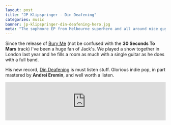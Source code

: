 ```yaml
---
layout: post
title: "JP Klipspringer - Din Deafening"
categories: music
banner: jp-klipspringer-din-deafening-hero.jpg
meta: "The sophmore EP from Melbourne superhero and all around nice guy Jack Poulson."
---
```


Since the release of [Bury Me][bury-me] (not be confused with the **30 Seconds To Mars** track) I've been a huge fan of Jack's. We played a show together in London last year and he fills a room as much with a single guitar as he does with a full band.

His new record, [Din Deafening][din-deafening] is must listen stuff. Glorious indie pop, in part mastered by **Andrei Eremin**, and well worth a listen.

<iframe style="border: 0; width: 100%; height: 120px;" src="https://bandcamp.com/EmbeddedPlayer/album=2944767366/size=large/bgcol=ffffff/linkcol=0687f5/tracklist=false/artwork=small/transparent=true/" seamless><a href="http://jpklipspringer.bandcamp.com/album/din-deafening">Din Deafening by JP Klipspringer</a></iframe>

[bury-me]: https://www.youtube.com/watch?v=xQBIRI5Ljxk
[din-deafening]: https://jpklipspringer.bandcamp.com/album/din-deafening